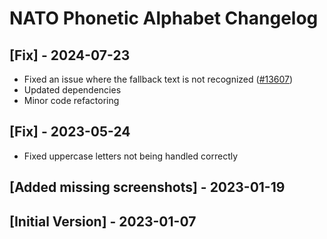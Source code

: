 # NATO Phonetic Alphabet Changelog

## [Fix] - 2024-07-23

- Fixed an issue where the fallback text is not recognized ([#13607](https://github.com/raycast/extensions/issues/13607))
- Updated dependencies
- Minor code refactoring

## [Fix] - 2023-05-24

- Fixed uppercase letters not being handled correctly

## [Added missing screenshots] - 2023-01-19

## [Initial Version] - 2023-01-07
